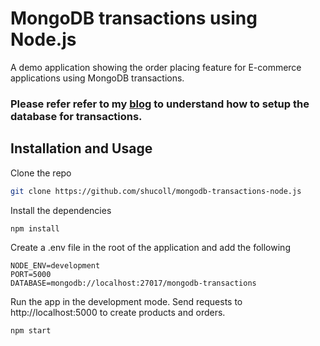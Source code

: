 # MongoDB transactions using Node.js

A demo application showing the order placing feature for E-commerce applications using MongoDB transactions.

### Please refer refer to my [blog](https://www.shucoll.com/blog/mongodb-transactions-in-nodejs-using-mongoose) to understand how to setup the database for transactions.

## Installation and Usage

Clone the repo

```bash
git clone https://github.com/shucoll/mongodb-transactions-node.js
```

Install the dependencies

```bash
npm install
```

Create a .env file in the root of the application and add the following

```env
NODE_ENV=development
PORT=5000
DATABASE=mongodb://localhost:27017/mongodb-transactions
```


Run the app in the development mode.
Send requests to http://localhost:5000 to create products and orders.

```bash
npm start
```